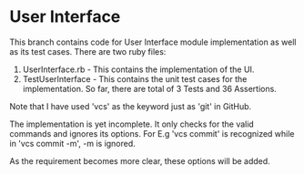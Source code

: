 # User Interface

This branch contains code for User Interface module implementation as well as its test cases. 
There are two ruby files:
1. UserInterface.rb - This contains the implementation of the UI.
2. TestUserInterface - This contains the unit test cases for the implementation. So far, there are total of 3 Tests and 36 Assertions.

Note that I have used 'vcs' as the keyword just as 'git' in GitHub.

The implementation is yet incomplete. It only checks for the valid commands and ignores its options. 
For E.g 'vcs commit' is recognized while in 'vcs commit -m', -m is ignored.

As the requirement becomes more clear, these options will be added.